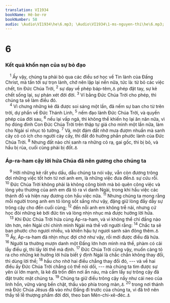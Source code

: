 ```yaml
---
translation: VI1934
bookName: Hê-bơ-rơ 
bookNumber: 58
audio: \Audio\VI1934\he\6.mp3; \Audio\VI1934\1-ms-nguyen-thi\he\6.mp3; \Audio\VI1934\2-ms-david-dong\he\6.mp3
---
```


<div class="title"><h1>6</h1><h3>Kết quả khốn nạn của sự bỏ đạo</h3></div>
<span class="verse he_6_1"> <sup>1</sup> Ấy vậy, chúng ta phải bỏ qua các điều sơ học về Tin lành của Đấng Christ, mà tấn tới sự trọn lành, chớ nên lập lại nền nữa, tức là: từ bỏ các việc chết, tin Đức Chúa Trời, </span>
<span class="verse he_6_2"><sup>2</sup> sự dạy về phép báp-têm,<a data-toggle="tooltip" data-placement="bottom" title="Ctd: các nghi lễ thanh tẩy">⚓</a> phép đặt tay, sự kẻ chết sống lại, sự phán xét đời đời. </span>
<span class="verse he_6_3"><sup>3</sup> Ví bằng Đức Chúa Trời cho phép, thì chúng ta sẽ làm điều đó. <br/></span>
<span class="verse he_6_4"> <sup>4</sup> Vì chưng những kẻ đã được soi sáng một lần, đã nếm sự ban cho từ trên trời, dự phần về Đức Thánh Linh, </span>
<span class="verse he_6_5"><sup>5</sup> nếm đạo lành Đức Chúa Trời, và quyền phép của đời sau, </span>
<span class="verse he_6_6"><sup>6</sup> nếu lại vấp ngã, thì không thể khiến họ lại ăn năn nữa, vì họ đóng đinh Con Đức Chúa Trời trên thập tự giá cho mình một lần nữa, làm cho Ngài sỉ nhục tỏ tường. </span>
<span class="verse he_6_7"><sup>7</sup> Vả, một đám đất nhờ mưa đượm nhuần mà sanh cây cỏ có ích cho người cày cấy, thì đất đó hưởng phần phước lành của Đức Chúa Trời. </span>
<span class="verse he_6_8"><sup>8</sup> Nhưng đất nào chỉ sanh ra những cỏ rạ, gai gốc, thì bị bỏ, và hầu bị rủa, cuối cùng phải bị đốt.<a data-toggle="tooltip" data-placement="bottom" title="Sa 3:17-18">⚓</a><br/></span>
<div class="title"><h3>Áp-ra-ham cậy lời hứa Chúa đã nên gương cho chúng ta</h3></div>
<span class="verse he_6_9"> <sup>9</sup> Hỡi những kẻ rất yêu dấu, dẫu chúng ta nói vậy, vẫn còn đương trông đợi những việc tốt hơn từ nơi anh em, là những việc đưa đến<a data-toggle="tooltip" data-placement="bottom" title="Ctd: cặp theo">⚓</a> sự cứu rỗi. </span>
<span class="verse he_6_10"><sup>10</sup> Đức Chúa Trời không phải là không công bình mà bỏ quên công việc và lòng yêu thương của anh em đã tỏ ra vì danh Ngài, trong khi hầu việc các thánh đồ và hiện nay đương còn hầu việc nữa. </span>
<span class="verse he_6_11"><sup>11</sup> Nhưng chúng ta mong rằng mỗi người trong anh em tỏ lòng sốt sắng như vậy, đặng giữ lòng đầy dẫy sự trông cậy cho đến cuối cùng; </span>
<span class="verse he_6_12"><sup>12</sup> đến nỗi anh em không trễ nải, nhưng cứ học đòi những kẻ bởi đức tin và lòng nhịn nhục mà được hưởng lời hứa. <br/></span>
<span class="verse he_6_13"> <sup>13</sup> Khi Đức Chúa Trời hứa cùng Áp-ra-ham, và vì không thể chỉ đấng nào lớn hơn, nên Ngài chỉ chính mình Ngài mà thề với người rằng: </span>
<span class="verse he_6_14"><sup>14</sup> Chắc ta sẽ ban phước cho ngươi nhiều, và khiến hậu tự ngươi sanh sản đông thêm.<a data-toggle="tooltip" data-placement="bottom" title="Sa 22:16-17">⚓</a></span>
<span class="verse he_6_15"><sup>15</sup> Ấy, Áp-ra-ham đã nhịn nhục đợi chờ như vậy, rồi mới được điều đã hứa. </span>
<span class="verse he_6_16"><sup>16</sup> Người ta thường mượn danh một Đấng lớn hơn mình mà thề, phàm có cãi lẫy điều gì, thì lấy lời thề mà định. </span>
<span class="verse he_6_17"><sup>17</sup> Đức Chúa Trời cũng vậy, muốn càng tỏ ra cho những kẻ hưởng lời hứa biết ý định Ngài là chắc chắn không thay đổi, thì dùng lời thề; </span>
<span class="verse he_6_18"><sup>18</sup> hầu cho nhờ hai điều chẳng thay đổi đó, --- và về hai điều ấy Đức Chúa Trời chẳng có thể nói dối, --- mà chúng ta tìm được sự yên ủi lớn mạnh, là kẻ đã trốn đến nơi ẩn náu, mà cầm lấy sự trông cậy đã đặt trước mặt chúng ta. </span>
<span class="verse he_6_19"><sup>19</sup> Chúng ta giữ điều trông cậy nầy như cái neo của linh hồn, vững vàng bền chặt, thấu vào phía trong màn,<a data-toggle="tooltip" data-placement="bottom" title="Le 16:2">⚓</a></span>
<span class="verse he_6_20"><sup>20</sup> trong nơi thánh mà Đức Chúa Jêsus đã vào như Đấng đi trước của chúng ta, vì đã trở nên thầy tế lễ thượng phẩm đời đời, theo ban Mên-chi-xê-đéc.<a data-toggle="tooltip" data-placement="bottom" title="Thi 110:4">⚓</a><br/></span>

